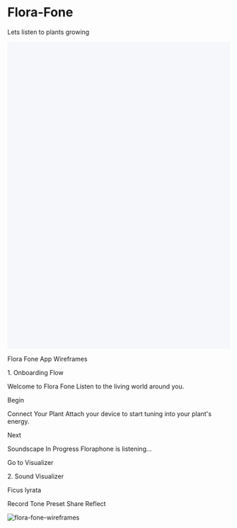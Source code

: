 # Flora-Fone
Lets listen to plants growing

<svg viewBox="0 0 800 1100" xmlns="http://www.w3.org/2000/svg">
  <!-- Background -->
  <rect width="800" height="1100" fill="#f5f7fa"/>
  
  <!-- Title -->
  <text x="400" y="40" font-family="Arial" font-size="24" font-weight="bold" text-anchor="middle" fill="#333333">Flora Fone App Wireframes</text>
  
  <!-- Onboarding Section Title -->
  <text x="400" y="80" font-family="Arial" font-size="20" font-weight="bold" text-anchor="middle" fill="#555555">1. Onboarding Flow</text>
  
  <!-- Screen 1: Welcome -->
  <rect x="50" y="110" width="220" height="400" rx="20" ry="20" fill="white" stroke="#dddddd" stroke-width="2"/>
  <rect x="80" y="140" width="160" height="10" rx="5" ry="5" fill="#dddddd"/>
  <!-- Illustration placeholder -->
  <circle cx="160" cy="240" r="70" fill="#e9f5e9" stroke="#91c788" stroke-width="2"/>
  <path d="M160,190 Q180,210 160,230 Q140,250 160,270" stroke="#91c788" stroke-width="3" fill="none"/>
  <!-- Sound waves -->
  <path d="M120,240 Q130,230 120,220 Q110,210 120,200" stroke="#91c788" stroke-width="1.5" fill="none"/>
  <path d="M200,240 Q190,230 200,220 Q210,210 200,200" stroke="#91c788" stroke-width="1.5" fill="none"/>
  
  <text x="160" y="320" font-family="Arial" font-size="14" font-weight="bold" text-anchor="middle" fill="#333333">Welcome to Flora Fone</text>
  <text x="160" y="350" font-family="Arial" font-size="12" text-anchor="middle" fill="#666666">Listen to the living world</text>
  <text x="160" y="370" font-family="Arial" font-size="12" text-anchor="middle" fill="#666666">around you.</text>
  
  <!-- CTA Button -->
  <rect x="100" y="410" width="120" height="40" rx="20" ry="20" fill="#91c788"/>
  <text x="160" y="435" font-family="Arial" font-size="14" font-weight="bold" text-anchor="middle" fill="white">Begin</text>
  
  <!-- Screen 2: Connect -->
  <rect x="290" y="110" width="220" height="400" rx="20" ry="20" fill="white" stroke="#dddddd" stroke-width="2"/>
  <rect x="320" y="140" width="160" height="10" rx="5" ry="5" fill="#dddddd"/>
  
  <!-- Device connection illustration -->
  <rect x="350" y="190" width="100" height="120" rx="10" ry="10" fill="#f0f5f9" stroke="#91c788" stroke-width="2"/>
  <circle cx="400" cy="235" r="20" fill="#91c788"/>
  <!-- Plant stem -->
  <path d="M400,250 L400,300 Q390,310 400,320 Q410,330 400,340" stroke="#91c788" stroke-width="3" fill="none"/>
  <!-- Connection lines -->
  <path d="M370,235 L350,235" stroke="#91c788" stroke-width="2" stroke-dasharray="3,3"/>
  <path d="M430,235 L450,235" stroke="#91c788" stroke-width="2" stroke-dasharray="3,3"/>
  
  <text x="400" y="320" font-family="Arial" font-size="14" font-weight="bold" text-anchor="middle" fill="#333333">Connect Your Plant</text>
  <text x="400" y="345" font-family="Arial" font-size="11" text-anchor="middle" fill="#666666">Attach your device to start tuning</text>
  <text x="400" y="365" font-family="Arial" font-size="11" text-anchor="middle" fill="#666666">into your plant's energy.</text>
  
  <!-- CTA Button -->
  <rect x="340" y="410" width="120" height="40" rx="20" ry="20" fill="#91c788"/>
  <text x="400" y="435" font-family="Arial" font-size="14" font-weight="bold" text-anchor="middle" fill="white">Next</text>
  
  <!-- Screen 3: Loading -->
  <rect x="530" y="110" width="220" height="400" rx="20" ry="20" fill="white" stroke="#dddddd" stroke-width="2"/>
  <rect x="560" y="140" width="160" height="10" rx="5" ry="5" fill="#dddddd"/>
  
  <!-- Loading animation -->
  <circle cx="640" cy="240" r="70" fill="#f0f5f9" stroke="#ddd" stroke-width="2"/>
  <path d="M640,170 A70,70 0 0 1 695,240" stroke="#91c788" stroke-width="6" fill="none" stroke-linecap="round"/>
  <!-- Pulse animations -->
  <circle cx="640" cy="240" r="30" fill="#e9f5e9" stroke="#91c788" stroke-width="1">
    <animate attributeName="r" values="30;40;30" dur="4s" repeatCount="indefinite"/>
    <animate attributeName="opacity" values="0.7;0.3;0.7" dur="4s" repeatCount="indefinite"/>
  </circle>
  <circle cx="640" cy="240" r="50" fill="none" stroke="#91c788" stroke-width="1" opacity="0.3">
    <animate attributeName="r" values="50;60;50" dur="4s" repeatCount="indefinite"/>
    <animate attributeName="opacity" values="0.3;0.1;0.3" dur="4s" repeatCount="indefinite"/>
  </circle>
  
  <text x="640" y="320" font-family="Arial" font-size="14" font-weight="bold" text-anchor="middle" fill="#333333">Soundscape In Progress</text>
  <text x="640" y="350" font-family="Arial" font-size="12" text-anchor="middle" fill="#666666">Floraphone is listening...</text>
  
  <!-- CTA Button -->
  <rect x="570" y="410" width="140" height="40" rx="20" ry="20" fill="#91c788"/>
  <text x="640" y="435" font-family="Arial" font-size="14" font-weight="bold" text-anchor="middle" fill="white">Go to Visualizer</text>
  
  <!-- Sound Visualizer Section Title -->
  <text x="400" y="550" font-family="Arial" font-size="20" font-weight="bold" text-anchor="middle" fill="#555555">2. Sound Visualizer</text>
  
  <!-- Sound Visualizer Screen -->
  <rect x="200" y="580" width="400" height="480" rx="20" ry="20" fill="#f0f5f9" stroke="#dddddd" stroke-width="2"/>
  <rect x="230" y="610" width="340" height="10" rx="5" ry="5" fill="#dddddd"/>
  
  <!-- Waveform visualization -->
  <path d="M200,650 C240,630 260,670 300,650 S340,630 380,650 S420,670 460,650 S500,630 540,650 S580,670 600,650" 
        stroke="#91c788" stroke-width="3" fill="none"/>
  <path d="M200,700 C240,680 260,720 300,700 S340,680 380,700 S420,720 460,700 S500,680 540,700 S580,720 600,700" 
        stroke="#91c788" stroke-width="2" fill="none" opacity="0.7"/>
  <path d="M200,750 C240,730 260,770 300,750 S340,730 380,750 S420,770 460,750 S500,730 540,750 S580,770 600,750" 
        stroke="#91c788" stroke-width="1.5" fill="none" opacity="0.5"/>
  
  <!-- Plant name -->
  <text x="400" y="800" font-family="Arial" font-size="22" font-weight="bold" text-anchor="middle" fill="#333333">Ficus lyrata</text>
  
  <!-- Background vine animations (stylized) -->
  <path d="M220,680 C240,660 230,640 250,620" stroke="#91c788" stroke-width="1" fill="none" opacity="0.3"/>
  <path d="M580,680 C560,660 570,640 550,620" stroke="#91c788" stroke-width="1" fill="none" opacity="0.3"/>
  <path d="M300,900 C320,880 310,860 330,840" stroke="#91c788" stroke-width="1" fill="none" opacity="0.3"/>
  <path d="M500,900 C480,880 490,860 470,840" stroke="#91c788" stroke-width="1" fill="none" opacity="0.3"/>
  
  <!-- Control bar -->
  <rect x="240" y="950" width="320" height="60" rx="30" ry="30" fill="white" stroke="#dddddd" stroke-width="1"/>
  
  <!-- Control buttons -->
  <circle cx="290" cy="980" r="15" fill="#f5f5f5" stroke="#91c788" stroke-width="1"/>
  <rect x="285" y="975" width="10" height="10" rx="2" ry="2" fill="#91c788"/>
  <text x="290" y="1010" font-family="Arial" font-size="9" text-anchor="middle" fill="#666666">Record</text>
  
  <circle cx="350" cy="980" r="15" fill="#f5f5f5" stroke="#91c788" stroke-width="1"/>
  <rect x="342" y="975" width="16" height="10" rx="2" ry="2" fill="#91c788"/>
  <text x="350" y="1010" font-family="Arial" font-size="9" text-anchor="middle" fill="#666666">Tone Preset</text>
  
  <circle cx="410" cy="980" r="15" fill="#f5f5f5" stroke="#91c788" stroke-width="1"/>
  <path d="M403,980 L417,980 M410,973 L410,987" stroke="#91c788" stroke-width="2"/>
  <text x="410" y="1010" font-family="Arial" font-size="9" text-anchor="middle" fill="#666666">Share</text>
  
  <circle cx="470" cy="980" r="15" fill="#f5f5f5" stroke="#91c788" stroke-width="1"/>
  <circle cx="470" cy="978" r="3" fill="#91c788"/>
  <text x="470" y="1010" font-family="Arial" font-size="9" text-anchor="middle" fill="#666666">Reflect</text>
</svg>

![flora-fone-wireframes](https://github.com/user-attachments/assets/312a500a-33f6-45f7-9fc8-ece7536168d6)

